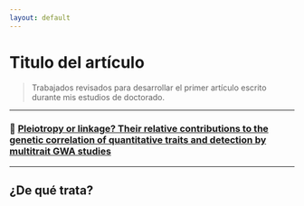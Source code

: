 ```yaml
---
layout: default
---
```


# Titulo del artículo
> Trabajados revisados para desarrollar el primer artículo escrito durante mis estudios de doctorado.

---

### :scroll: <a href="https://leo4luffy.github.io/Art_p1/Articulos/1.pdf">Pleiotropy or linkage? Their relative contributions to the genetic correlation of quantitative traits and detection by multitrait GWA studies</a>

---

## ¿De qué trata?

